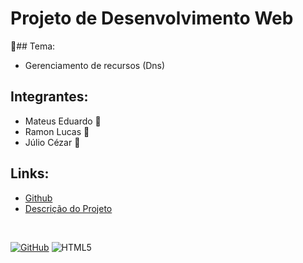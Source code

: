 # Projeto de Desenvolvimento Web

:star2:## Tema:
* Gerenciamento de recursos (Dns)

## Integrantes: 
* Mateus Eduardo :boy:
* Ramon Lucas :man:
* Júlio Cézar :boy:


## Links:
* [Github]()
* [Descrição do Projeto](https://ifpb.github.io/dw/project/)

<br>


[![GitHub](https://img.shields.io/badge/--181717?logo=github&logoColor=ffffff)](https://github.com/)
![HTML5](https://img.shields.io/badge/html5-%23E34F26.svg?style=for-the-badge&logo=html5&logoColor=white)



